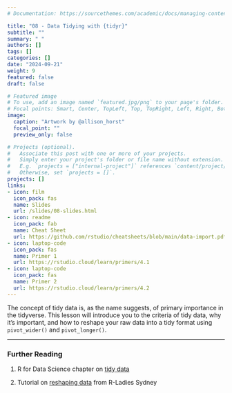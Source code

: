 ```yaml
---
# Documentation: https://sourcethemes.com/academic/docs/managing-content/

title: "08 - Data Tidying with {tidyr}"
subtitle: ""
summary: " "
authors: []
tags: []
categories: []
date: "2024-09-21"
weight: 9
featured: false
draft: false

# Featured image
# To use, add an image named `featured.jpg/png` to your page's folder.
# Focal points: Smart, Center, TopLeft, Top, TopRight, Left, Right, BottomLeft, Bottom, BottomRight.
image:
  caption: "Artwork by @allison_horst"
  focal_point: ""
  preview_only: false

# Projects (optional).
#   Associate this post with one or more of your projects.
#   Simply enter your project's folder or file name without extension.
#   E.g. `projects = ["internal-project"]` references `content/project/deep-learning/index.md`.
#   Otherwise, set `projects = []`.
projects: []
links:
- icon: film
  icon_pack: fas
  name: Slides
  url: /slides/08-slides.html
- icon: readme
  icon_pack: fab
  name: Cheat Sheet
  url: https://github.com/rstudio/cheatsheets/blob/main/data-import.pdf
- icon: laptop-code
  icon_pack: fas
  name: Primer 1
  url: https://rstudio.cloud/learn/primers/4.1
- icon: laptop-code
  icon_pack: fas
  name: Primer 2
  url: https://rstudio.cloud/learn/primers/4.2
---
```


<script src="{{< blogdown/postref >}}index_files/fitvids/fitvids.min.js"></script>

The concept of tidy data is, as the name suggests, of primary importance in the tidyverse. This lesson will introduce you to the criteria of tidy data, why it’s important, and how to reshape your raw data into a tidy format using `pivot_wider()` and `pivot_longer()`.

------------------------------------------------------------------------

### Further Reading

<div class="book">

1.  R for Data Science chapter on [tidy data](https://r4ds.had.co.nz/tidy-data.html#pivoting)

2.  Tutorial on [reshaping data](https://rladiessydney.org/courses/ryouwithme/02-cleanitup-5/) from R-Ladies
    Sydney

</div>
